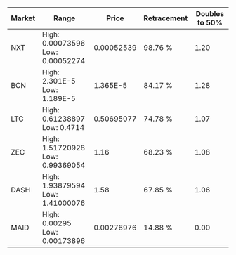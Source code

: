 | Market | Range | Price| Retracement | Doubles to 50% |
| --- | --- | --- | --- | --- |
| NXT | High: 0.00073596<br />Low: 0.00052274 | 0.00052539 | 98.76 % | 1.20 |
| BCN | High: 2.301E-5<br />Low: 1.189E-5 | 1.365E-5 | 84.17 % | 1.28 |
| LTC | High: 0.61238897<br />Low: 0.4714 | 0.50695077 | 74.78 % | 1.07 |
| ZEC | High: 1.51720928<br />Low: 0.99369054 | 1.16 | 68.23 % | 1.08 |
| DASH | High: 1.93879594<br />Low: 1.41000076 | 1.58 | 67.85 % | 1.06 |
| MAID | High: 0.00295<br />Low: 0.00173896 | 0.00276976 | 14.88 % | 0.00 |
